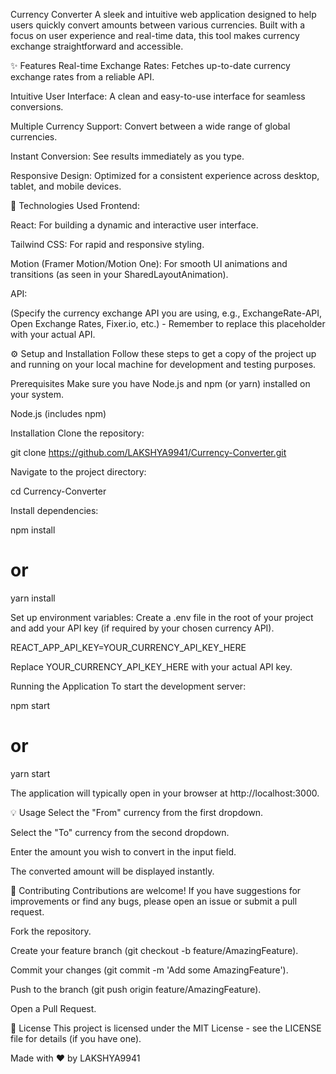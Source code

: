 Currency Converter
A sleek and intuitive web application designed to help users quickly convert amounts between various currencies. Built with a focus on user experience and real-time data, this tool makes currency exchange straightforward and accessible.

✨ Features
Real-time Exchange Rates: Fetches up-to-date currency exchange rates from a reliable API.

Intuitive User Interface: A clean and easy-to-use interface for seamless conversions.

Multiple Currency Support: Convert between a wide range of global currencies.

Instant Conversion: See results immediately as you type.

Responsive Design: Optimized for a consistent experience across desktop, tablet, and mobile devices.

🚀 Technologies Used
Frontend:

React: For building a dynamic and interactive user interface.

Tailwind CSS: For rapid and responsive styling.

Motion (Framer Motion/Motion One): For smooth UI animations and transitions (as seen in your SharedLayoutAnimation).

API:

(Specify the currency exchange API you are using, e.g., ExchangeRate-API, Open Exchange Rates, Fixer.io, etc.) - Remember to replace this placeholder with your actual API.

⚙️ Setup and Installation
Follow these steps to get a copy of the project up and running on your local machine for development and testing purposes.

Prerequisites
Make sure you have Node.js and npm (or yarn) installed on your system.

Node.js (includes npm)

Installation
Clone the repository:

git clone https://github.com/LAKSHYA9941/Currency-Converter.git

Navigate to the project directory:

cd Currency-Converter

Install dependencies:

npm install
# or
yarn install

Set up environment variables:
Create a .env file in the root of your project and add your API key (if required by your chosen currency API).

REACT_APP_API_KEY=YOUR_CURRENCY_API_KEY_HERE

Replace YOUR_CURRENCY_API_KEY_HERE with your actual API key.

Running the Application
To start the development server:

npm start
# or
yarn start

The application will typically open in your browser at http://localhost:3000.

💡 Usage
Select the "From" currency from the first dropdown.

Select the "To" currency from the second dropdown.

Enter the amount you wish to convert in the input field.

The converted amount will be displayed instantly.

🤝 Contributing
Contributions are welcome! If you have suggestions for improvements or find any bugs, please open an issue or submit a pull request.

Fork the repository.

Create your feature branch (git checkout -b feature/AmazingFeature).

Commit your changes (git commit -m 'Add some AmazingFeature').

Push to the branch (git push origin feature/AmazingFeature).

Open a Pull Request.

📄 License
This project is licensed under the MIT License - see the LICENSE file for details (if you have one).

Made with ❤️ by LAKSHYA9941
